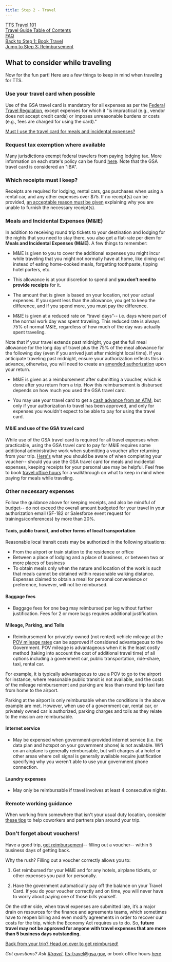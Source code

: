 ```yaml
---
title: Step 2 - Travel
---
```


[TTS Travel 101](https://handbook.18f.gov/travel-101/) <br>
[Travel Guide Table of Contents]({{site.baseurl}}/travel-guide-table-of-contents) <br>
[FAQ]({{site.baseurl}}/travel-guide-faq) <br>
[Back to Step 1: Book Travel]({{site.baseurl}}/travel-guide-1-book-travel) <br>
[Jump to Step 3: Reimbursement]({{site.baseurl}}/travel-guide-3-reimbursement)

## What to consider while traveling

Now for the fun part! Here are a few things to keep in mind when traveling for TTS.

### Use your travel card when possible

Use of the GSA travel card is mandatory for all expenses as per the [Federal Travel Regulation](https://www.gsa.gov/policy-regulations/regulations/federal-travel-regulation-ftr?asset=101276#wp1091086), except expenses for which it "is impractical (e.g., vendor does not accept credit cards) or imposes unreasonable burdens or costs (e.g., fees are charged for using the card)."

[Must I use the travel card for meals and incidental expenses?](#mie-and-use-of-the-gsa-travel-card)

### Request tax exemption where available

Many jurisdictions exempt federal travelers from paying lodging tax. More information on each state's policy can be found [here](https://www.gsa.gov/travel/plan-book/state-tax-exemption-information-for-government-charge-cards). Note that the GSA travel card is considered an "IBA".

### Which receipts must I keep?

Receipts are required for lodging, rental cars, gas purchases when using a rental car, and any other expenses over $75. If no receipt(s) can be provided, [an acceptable reason must be given](https://www.gsa.gov/policy-regulations/regulations/federal-travel-regulation-ftr?asset=107407#i1200751) explaining why you are unable to furnish the necessary receipt(s).

### Meals and Incidental Expenses (M&IE)

In addition to receiving round trip tickets to your destination and lodging for the nights that you need to stay there, you also get a flat-rate per diem for **Meals and Incidental Expenses (M&IE)**. A few things to remember:

* M&IE is given to you to cover the additional expenses you might incur while traveling that you might not normally have at home, like dining out instead of eating home-cooked meals, forgetting toothpaste, tipping hotel porters, etc.

* This allowance is at your discretion to spend and **you don’t need to provide receipts** for it.

* The amount that is given is based on your location, not your actual expenses. If you spent less than the allowance, you get to keep the difference, and if you spend more, you must pay the difference.

* M&IE is given at a reduced rate on “travel days”-- i.e. days where part of the normal work day was spent traveling. This reduced rate is always 75% of normal M&IE, regardless of how much of the day was actually spent traveling.

Note that if your travel extends past midnight, you get the full meal allowance for the long day of travel plus the 75% of the meal allowance for the following day (even if you arrived just after midnight local time). If you anticipate traveling past midnight, ensure your authorization reflects this in advance, otherwise, you will need to create an [amended authorization]({{site.baseurl}}/travel-guide-a-amended-authorizations) upon your return.

* M&IE is given as a reimbursement after submitting a voucher, which is done after you return from a trip. How this reimbursement is disbursed depends on how much you used the GSA travel card.

* You may use your travel card to get a [cash advance from an ATM](https://insite.gsa.gov/cdnstatic/OAS_5735.1_Travel_Advances_%28Policy%29_%28Signed_on_October_2__2015%29.pdf), but only if your authorization to travel has been approved, and only for expenses you wouldn't expect to be able to pay for using the travel card.

#### M&IE and use of the GSA travel card

While use of the GSA travel card is required for all travel expenses when practicable, using the GSA travel card to pay for M&IE requires some additional administrative work when submitting a voucher after returning from your trip. [Here's]({{site.baseurl}}/travel-guide-faq/#how-should-i-claim-meals-paid-on-the-travel-card) what you should be aware of when completing your voucher-- should you use the GSA travel card for meals and incidental expenses, keeping receipts for your personal use may be helpful. Feel free to book [travel office hours](https://sites.google.com/a/gsa.gov/tts-office-hours/) for a walkthrough on what to keep in mind when paying for meals while traveling.

### Other necessary expenses

Follow the guidance above for keeping receipts, and also be mindful of budget-- do not exceed the overall amount budgeted for your travel in your authorization email (SF-182 or Salesforce event request for trainings/conferences) by more than 20%.

#### Taxis, public transit, and other forms of local transportation

Reasonable local transit costs may be authorized in the following situations:

* From the airport or train station to the residence or office
* Between a place of lodging and a place of business, or between two or more places of business
* To obtain meals only when the nature and location of the work is such that meals cannot be obtained within reasonable walking distance. Expenses claimed to obtain a meal for personal convenience or preference, however, will not be reimbursed.

#### Baggage fees

* Baggage fees for one bag may reimbursed per leg without further justification. Fees for 2 or more bags requires additional justification.

#### Mileage, Parking, and Tolls

* Reimbursement for privately-owned (not rented) vehicle mileage at the [POV mileage rates](https://www.gsa.gov/travel/plan-book/transportation-airfare-rates-pov-rates/privately-owned-vehicle-pov-mileage-reimbursement-rates) can be approved if considered advantageous to the Government. POV mileage is advantageous when it is the least costly method (taking into account the cost of additional travel time) of all options including a government car, public transportation, ride-share, taxi, rental car.

For example, it is typically advantageous to use a POV to go to the airport for instance, where reasonable public transit is not available, and the costs of the mileage reimbursement and parking are less than round trip taxi fare from home to the airport.

Parking at the airport is only reimbursable when the conditions in the above example are met. However, when use of a government car, rental car, or privately owned car is authorized, parking charges and tolls as they relate to the mission are reimbursable.

#### Internet service

* May be expensed when government-provided internet service (i.e. the data plan and hotspot on your government phone) is not available. Wifi on an airplane is generally reimbursable, but wifi charges at a hotel or other areas where cell signal is generally available require justification specifying why you weren't able to use your government phone connection.

#### Laundry expenses

* May only be reimbursable if travel involves at least 4 consecutive nights.

### Remote working guidance

When working from somewhere that isn't your usual duty location, consider [these tips](./working-while-traveling) to help coworkers and partners plan around your trip.

### Don't forget about vouchers!

Have a good trip, [get reimbursement]({{site.baseurl}}/travel-guide-3-reimbursement)-- filling out a voucher-- within 5 business days of getting back.

Why the rush? Filling out a voucher correctly allows you to:

1. Get reimbursed for your M&IE and for any hotels, airplane tickets, or other expenses you paid for personally.

2. Have the government automatically pay off the balance on your Travel Card. If you do your voucher correctly and on time, you will never have to worry about paying one of those bills yourself.

On the other side, when travel expenses are submitted late, it’s a major drain on resources for the finance and agreements teams, which sometimes have to reopen billing and even modify agreements in order to recover our costs for the trip, which the Economy Act requires us to do. So, **future travel may not be approved for anyone with travel expenses that are more than 5 business days outstanding.**

[Back from your trip? Head on over to get reimbursed!]({{site.baseurl}}/travel-guide-3-reimbursement)

*Got questions? Ask [#travel](https://gsa-tts.slack.com/messages/travel)*, [tts-travel@gsa.gov](mailto:tts-travel@gsa.gov), or book office hours [here](https://sites.google.com/a/gsa.gov/tts-office-hours/)

